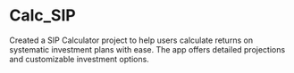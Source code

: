 # Calc_SIP
Created a SIP Calculator project to help users calculate returns on systematic investment plans with ease. The app offers detailed projections and customizable investment options.
